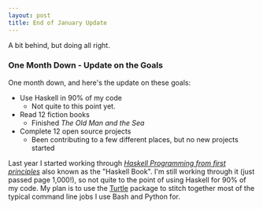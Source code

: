 ```yaml
---
layout: post
title: End of January Update
---
```


<div class="message">
    A bit behind, but doing all right.
</div>

### One Month Down - Update on the Goals

One month down, and here's the update on these goals:

* Use Haskell in 90% of my code
  * Not quite to this point yet.
* Read 12 fiction books
  * Finished <em>The Old Man and the Sea</em>
* Complete 12 open source projects
  * Been contributing to a few different places, but no new projects started

Last year I started working through
<a href="https://haskellbook.com"><em>Haskell Programming from first principles</em></a> also known as the
"Haskell Book". I'm still working through it (just passed page 1,000!), so not
quite to the point of using Haskell for 90% of my code. My plan is to use the
<a href="https://hackage.haskell.org/package/turtle">Turtle</a> package to stitch together most of the typical command line jobs I use
Bash and Python for.
